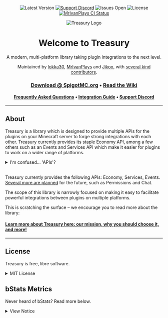 <div align="center">

<!-- Badges -->
![Latest Version](https://img.shields.io/maven-metadata/v?color=%20blue&label=latest%20version&metadataUrl=https%3A%2F%2Frepo.mrivanplays.com%2Frepository%2Fother-developers%2Fme%2Flokka30%2Ftreasury-api%2Fmaven-metadata.xml)
[![Support Discord](https://img.shields.io/discord/752310043214479462.svg?colorB=Blue&logo=discord&label=support)](https://discord.gg/HqZwdcJ) 
![Issues Open](https://img.shields.io/github/issues/lokka30/Treasury.svg)
![License](https://img.shields.io/github/license/lokka30/Treasury.svg)
[![MrIvanPlays CI Status](https://ci.mrivanplays.com/job/Treasury/badge/icon)](https://ci.mrivanplays.com/job/Treasury)

![Treasury Logo](https://i.ibb.co/gPN6x5P/Treasury250.png)

# Welcome to Treasury

A modern, multi-platform library taking plugin integrations to the next level.

Maintained by [lokka30](https://github.com/lokka30), [MrIvanPlays](https://github.com/MrIvanPlays) and [Jikoo](https://github.com/Jikoo), with [several kind contributors](https://github.com/lokka30/Treasury/wiki/Credits).

### [Download @ SpigotMC.org](https://www.spigotmc.org/resources/99531/) &bullet; [Read the Wiki](https://github.com/lokka30/Treasury/wiki)

#### [Frequently Asked Questions](https://github.com/lokka30/Treasury/wiki/Frequently-Asked-Questions) &bullet; [Integration Guide](https://github.com/lokka30/Treasury/wiki/Using-Treasury-in-your-Project) &bullet; [Support Discord](https://www.discord.io/arcaneplugins)

</div>

***

## About

Treasury is a library which is designed to provide multiple APIs for the plugins on your Minecraft server to forge strong integrations with each other. Treasury currently provides its staple Economy API, among a few others such as an Events and Services API which make it easier for plugins to work on a wider range of platforms.

<details>
<summary>I'm confused... 'APIs'?</summary>

This can be thought of as Treasury providing a different languages to speak for all of the plugins on your server, each language being suited for a different purpose. Treasury offers an Economy language for your Economy plugins to speak, the developers of the Economy plugins just need to tweak their plugins to speak the language so that it can automatically integrate with every other plugin that does so. For instance, a Job and Shop plugin which use the Economy API are able to indirectly communicate with an economy provider that supports the API and form a functional virtual economy on your server.

</details>
<br />

Treasury currently provides the following APIs: Economy, Services, Events. [Several more are planned](https://github.com/lokka30/Treasury/issues/131) for the future, such as Permissions and Chat.

The scope of this library is narrowly focused on making it easy to facilitate powerful integrations between plugins on multiple platforms.

This is scratching the surface – we encourage you to read more about the library:

#### [Learn more about Treasury here: our mission, why you should choose it, and more!](https://github.com/lokka30/Treasury/wiki/About-Treasury)

***

## License

Treasury is free, libre software.

<details>
<summary>MIT License</summary>

> Copyright (c) 2021-2022 Treasury contributors
>
> Permission is hereby granted, free of charge, to any person
> obtaining a copy of this software and associated documentation 
> files (the “Software”), to deal in the Software without restriction,
> including without limitation the rights to use, copy, modify,
> merge, publish, distribute, sublicense, and/or sell copies of the
> Software, and to permit persons to whom the Software is furnished
> to do so, subject to the following conditions:
>
> The above copyright notice and this permission notice shall be
> included in all copies or substantial portions of the Software.
>
> THE SOFTWARE IS PROVIDED “AS IS”, WITHOUT WARRANTY OF ANY KIND,
> EXPRESS OR IMPLIED, INCLUDING BUT NOT LIMITED TO THE WARRANTIES
> OF MERCHANTABILITY, FITNESS FOR A PARTICULAR PURPOSE AND
> NONINFRINGEMENT. IN NO EVENT SHALL THE AUTHORS OR COPYRIGHT
> HOLDERS BE LIABLE FOR ANY CLAIM, DAMAGES OR OTHER LIABILITY,
> WHETHER IN AN ACTION OF CONTRACT, TORT OR OTHERWISE, ARISING
> FROM, OUT OF OR IN CONNECTION WITH THE SOFTWARE OR THE USE OR
> OTHER DEALINGS IN THE SOFTWARE.

</details>

## bStats Metrics

Never heard of bStats? Read more below.

<details>
<summary>View Notice</summary>

> Treasury utilizes bStats metrics, as do thousands of other Minecraft plugins and software, from PaperMC to EssentialsX. This service collects very basic data on the server which is all public, e.g., how many servers are running Treasury, how many players are online, and so on. None of this data can be pinpointed back to a individual server, they all contribute to a single pool of data.
>
> All of the collected data is available [here](https://bstats.org/plugin/bukkit/Treasury/12927).
> 
> To change whether bStats metrics should run on your server, simply visit the `/plugins/bStats/config.yml` file and edit it to your preference.

</details>